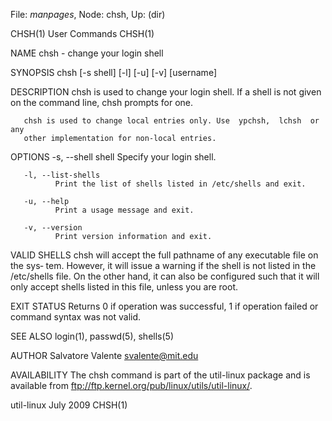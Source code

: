 File: *manpages*,  Node: chsh,  Up: (dir)

CHSH(1)                          User Commands                         CHSH(1)



NAME
       chsh - change your login shell

SYNOPSIS
       chsh [-s shell] [-l] [-u] [-v] [username]

DESCRIPTION
       chsh  is  used  to change your login shell.  If a shell is not given on
       the command line, chsh prompts for one.

       chsh is used to change local entries only. Use  ypchsh,  lchsh  or  any
       other implementation for non-local entries.

OPTIONS
       -s, --shell shell
              Specify your login shell.

       -l, --list-shells
              Print the list of shells listed in /etc/shells and exit.

       -u, --help
              Print a usage message and exit.

       -v, --version
              Print version information and exit.

VALID SHELLS
       chsh  will  accept the full pathname of any executable file on the sys‐
       tem.  However, it will issue a warning if the shell is  not  listed  in
       the  /etc/shells  file.   On  the other hand, it can also be configured
       such that it will only accept shells listed in this  file,  unless  you
       are root.

EXIT STATUS
       Returns 0 if operation was successful, 1 if operation failed or command
       syntax was not valid.

SEE ALSO
       login(1), passwd(5), shells(5)

AUTHOR
       Salvatore Valente <svalente@mit.edu>

AVAILABILITY
       The chsh command is part of the util-linux  package  and  is  available
       from ftp://ftp.kernel.org/pub/linux/utils/util-linux/.



util-linux                         July 2009                           CHSH(1)
